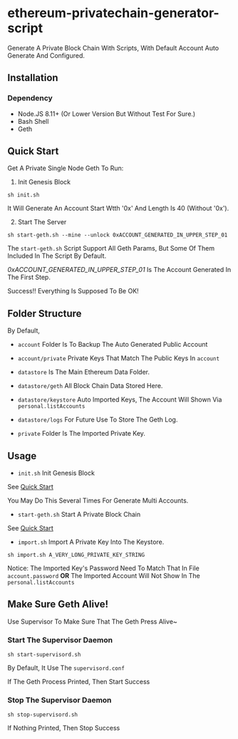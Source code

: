 ethereum-privatechain-generator-script
===

Generate A Private Block Chain With Scripts, With Default Account Auto Generate And Configured.

## Installation

### Dependency

* Node.JS 8.11+ (Or Lower Version But Without Test For Sure.)
* Bash Shell
* Geth


## Quick Start

Get A Private Single Node Geth To Run:

1. Init Genesis Block

`sh init.sh`

It Will Generate An Account Start Wtth '0x' And Length Is 40 (Without '0x').

2. Start The Server

`sh start-geth.sh --mine --unlock 0xACCOUNT_GENERATED_IN_UPPER_STEP_01`

The `start-geth.sh` Script Support All Geth Params, But Some Of Them Included In The Script By Default.

_0xACCOUNT_GENERATED_IN_UPPER_STEP_01_ Is The Account Generated In The First Step.

Success!! Everything Is Supposed To Be OK!


## Folder Structure

By Default, 

* `account` Folder Is To Backup The Auto Generated Public Account

* `account/private` Private Keys That Match The Public Keys In `account`

* `datastore` Is The Main Ethereum Data Folder.

* `datastore/geth` All Block Chain Data Stored Here.

* `datastore/keystore` Auto Imported Keys, The Account Will Shown Via `personal.listAccounts`

* `datastore/logs` For Future Use To Store The Geth Log.

* `private` Folder Is The Imported Private Key.


## Usage

* `init.sh` Init Genesis Block

See [Quick Start](#quick-start)

You May Do This Several Times For Generate Multi Accounts.

* `start-geth.sh` Start A Private Block Chain

See [Quick Start](#quick-start)

* `import.sh` Import A Private Key Into The Keystore.

`sh import.sh A_VERY_LONG_PRIVATE_KEY_STRING`

Notice: The Imported Key's Password Need To Match That In File `account.password` 
**OR** The Imported Account Will Not Show In The `personal.listAccounts`



## Make Sure Geth Alive!

Use Supervisor To Make Sure That The Geth Press Alive~

### Start The Supervisor Daemon

```sh start-supervisord.sh```

By Default, It Use The `supervisord.conf`

If The Geth Process Printed, Then Start Success

### Stop The Supervisor Daemon

```sh stop-supervisord.sh```

If Nothing Printed, Then Stop Success